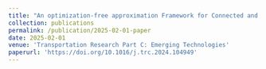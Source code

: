 ```yaml
---
title: "An optimization-free approximation Framework for Connected and Automated Vehicles Eco-Trajectory Planning Under limited computing capacity"
collection: publications
permalink: /publication/2025-02-01-paper
date: 2025-02-01
venue: 'Transportation Research Part C: Emerging Technologies'
paperurl: 'https://doi.org/10.1016/j.trc.2024.104949'
---
```




